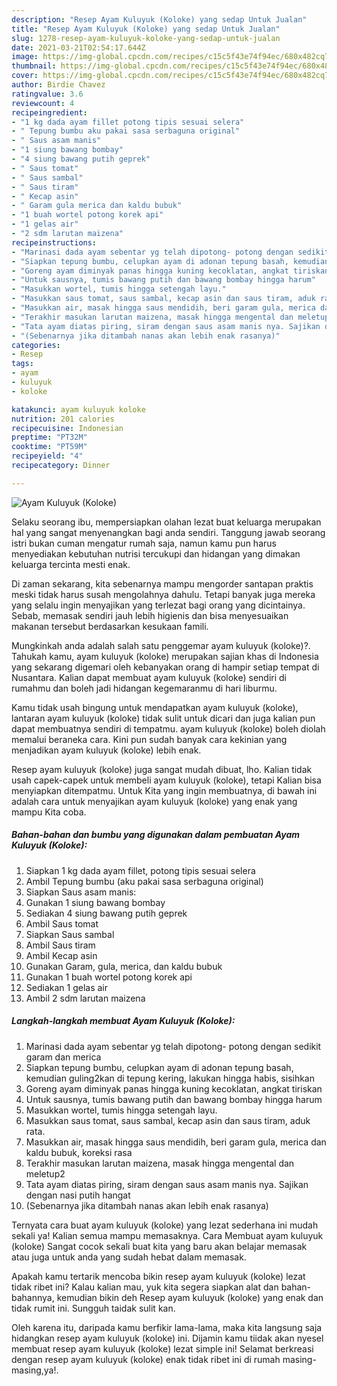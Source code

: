 ```yaml
---
description: "Resep Ayam Kuluyuk (Koloke) yang sedap Untuk Jualan"
title: "Resep Ayam Kuluyuk (Koloke) yang sedap Untuk Jualan"
slug: 1278-resep-ayam-kuluyuk-koloke-yang-sedap-untuk-jualan
date: 2021-03-21T02:54:17.644Z
image: https://img-global.cpcdn.com/recipes/c15c5f43e74f94ec/680x482cq70/ayam-kuluyuk-koloke-foto-resep-utama.jpg
thumbnail: https://img-global.cpcdn.com/recipes/c15c5f43e74f94ec/680x482cq70/ayam-kuluyuk-koloke-foto-resep-utama.jpg
cover: https://img-global.cpcdn.com/recipes/c15c5f43e74f94ec/680x482cq70/ayam-kuluyuk-koloke-foto-resep-utama.jpg
author: Birdie Chavez
ratingvalue: 3.6
reviewcount: 4
recipeingredient:
- "1 kg dada ayam fillet potong tipis sesuai selera"
- " Tepung bumbu aku pakai sasa serbaguna original"
- " Saus asam manis"
- "1 siung bawang bombay"
- "4 siung bawang putih geprek"
- " Saus tomat"
- " Saus sambal"
- " Saus tiram"
- " Kecap asin"
- " Garam gula merica dan kaldu bubuk"
- "1 buah wortel potong korek api"
- "1 gelas air"
- "2 sdm larutan maizena"
recipeinstructions:
- "Marinasi dada ayam sebentar yg telah dipotong- potong dengan sedikit garam dan merica"
- "Siapkan tepung bumbu, celupkan ayam di adonan tepung basah, kemudian guling2kan di tepung kering, lakukan hingga habis, sisihkan"
- "Goreng ayam diminyak panas hingga kuning kecoklatan, angkat tiriskan"
- "Untuk sausnya, tumis bawang putih dan bawang bombay hingga harum"
- "Masukkan wortel, tumis hingga setengah layu."
- "Masukkan saus tomat, saus sambal, kecap asin dan saus tiram, aduk rata."
- "Masukkan air, masak hingga saus mendidih, beri garam gula, merica dan kaldu bubuk, koreksi rasa"
- "Terakhir masukan larutan maizena, masak hingga mengental dan meletup2"
- "Tata ayam diatas piring, siram dengan saus asam manis nya. Sajikan dengan nasi putih hangat"
- "(Sebenarnya jika ditambah nanas akan lebih enak rasanya)"
categories:
- Resep
tags:
- ayam
- kuluyuk
- koloke

katakunci: ayam kuluyuk koloke 
nutrition: 201 calories
recipecuisine: Indonesian
preptime: "PT32M"
cooktime: "PT59M"
recipeyield: "4"
recipecategory: Dinner

---
```



![Ayam Kuluyuk (Koloke)](https://img-global.cpcdn.com/recipes/c15c5f43e74f94ec/680x482cq70/ayam-kuluyuk-koloke-foto-resep-utama.jpg)

Selaku seorang ibu, mempersiapkan olahan lezat buat keluarga merupakan hal yang sangat menyenangkan bagi anda sendiri. Tanggung jawab seorang istri bukan cuman mengatur rumah saja, namun kamu pun harus menyediakan kebutuhan nutrisi tercukupi dan hidangan yang dimakan keluarga tercinta mesti enak.

Di zaman  sekarang, kita sebenarnya mampu mengorder santapan praktis meski tidak harus susah mengolahnya dahulu. Tetapi banyak juga mereka yang selalu ingin menyajikan yang terlezat bagi orang yang dicintainya. Sebab, memasak sendiri jauh lebih higienis dan bisa menyesuaikan makanan tersebut berdasarkan kesukaan famili. 



Mungkinkah anda adalah salah satu penggemar ayam kuluyuk (koloke)?. Tahukah kamu, ayam kuluyuk (koloke) merupakan sajian khas di Indonesia yang sekarang digemari oleh kebanyakan orang di hampir setiap tempat di Nusantara. Kalian dapat membuat ayam kuluyuk (koloke) sendiri di rumahmu dan boleh jadi hidangan kegemaranmu di hari liburmu.

Kamu tidak usah bingung untuk mendapatkan ayam kuluyuk (koloke), lantaran ayam kuluyuk (koloke) tidak sulit untuk dicari dan juga kalian pun dapat membuatnya sendiri di tempatmu. ayam kuluyuk (koloke) boleh diolah memalui beraneka cara. Kini pun sudah banyak cara kekinian yang menjadikan ayam kuluyuk (koloke) lebih enak.

Resep ayam kuluyuk (koloke) juga sangat mudah dibuat, lho. Kalian tidak usah capek-capek untuk membeli ayam kuluyuk (koloke), tetapi Kalian bisa menyiapkan ditempatmu. Untuk Kita yang ingin membuatnya, di bawah ini adalah cara untuk menyajikan ayam kuluyuk (koloke) yang enak yang mampu Kita coba.

<!--inarticleads1-->

##### Bahan-bahan dan bumbu yang digunakan dalam pembuatan Ayam Kuluyuk (Koloke):

1. Siapkan 1 kg dada ayam fillet, potong tipis sesuai selera
1. Ambil  Tepung bumbu (aku pakai sasa serbaguna original)
1. Siapkan  Saus asam manis:
1. Gunakan 1 siung bawang bombay
1. Sediakan 4 siung bawang putih geprek
1. Ambil  Saus tomat
1. Siapkan  Saus sambal
1. Ambil  Saus tiram
1. Ambil  Kecap asin
1. Gunakan  Garam, gula, merica, dan kaldu bubuk
1. Gunakan 1 buah wortel potong korek api
1. Sediakan 1 gelas air
1. Ambil 2 sdm larutan maizena




<!--inarticleads2-->

##### Langkah-langkah membuat Ayam Kuluyuk (Koloke):

1. Marinasi dada ayam sebentar yg telah dipotong- potong dengan sedikit garam dan merica
1. Siapkan tepung bumbu, celupkan ayam di adonan tepung basah, kemudian guling2kan di tepung kering, lakukan hingga habis, sisihkan
1. Goreng ayam diminyak panas hingga kuning kecoklatan, angkat tiriskan
1. Untuk sausnya, tumis bawang putih dan bawang bombay hingga harum
1. Masukkan wortel, tumis hingga setengah layu.
1. Masukkan saus tomat, saus sambal, kecap asin dan saus tiram, aduk rata.
1. Masukkan air, masak hingga saus mendidih, beri garam gula, merica dan kaldu bubuk, koreksi rasa
1. Terakhir masukan larutan maizena, masak hingga mengental dan meletup2
1. Tata ayam diatas piring, siram dengan saus asam manis nya. Sajikan dengan nasi putih hangat
1. (Sebenarnya jika ditambah nanas akan lebih enak rasanya)




Ternyata cara buat ayam kuluyuk (koloke) yang lezat sederhana ini mudah sekali ya! Kalian semua mampu memasaknya. Cara Membuat ayam kuluyuk (koloke) Sangat cocok sekali buat kita yang baru akan belajar memasak atau juga untuk anda yang sudah hebat dalam memasak.

Apakah kamu tertarik mencoba bikin resep ayam kuluyuk (koloke) lezat tidak ribet ini? Kalau kalian mau, yuk kita segera siapkan alat dan bahan-bahannya, kemudian bikin deh Resep ayam kuluyuk (koloke) yang enak dan tidak rumit ini. Sungguh taidak sulit kan. 

Oleh karena itu, daripada kamu berfikir lama-lama, maka kita langsung saja hidangkan resep ayam kuluyuk (koloke) ini. Dijamin kamu tiidak akan nyesel membuat resep ayam kuluyuk (koloke) lezat simple ini! Selamat berkreasi dengan resep ayam kuluyuk (koloke) enak tidak ribet ini di rumah masing-masing,ya!.

